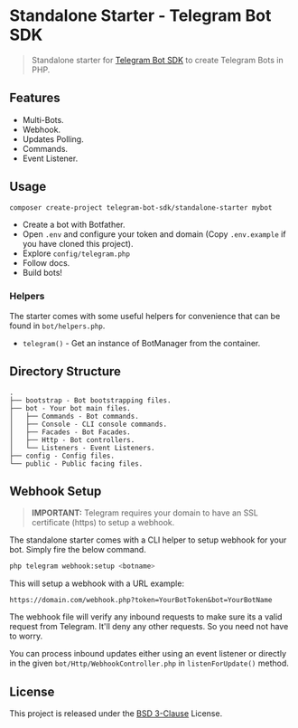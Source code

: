 # Standalone Starter - Telegram Bot SDK

> Standalone starter for [Telegram Bot SDK](https://github.com/telegram-bot-sdk/telegram-bot-sdk) to create Telegram Bots in PHP.

## Features

- Multi-Bots.
- Webhook.
- Updates Polling.
- Commands.
- Event Listener.

## Usage

```bash
composer create-project telegram-bot-sdk/standalone-starter mybot
```

- Create a bot with Botfather.
- Open `.env` and configure your token and domain (Copy `.env.example` if you have cloned this project).
- Explore `config/telegram.php`
- Follow docs.
- Build bots!

### Helpers

The starter comes with some useful helpers for convenience that can be found in `bot/helpers.php`.

- `telegram()` - Get an instance of BotManager from the container.

## Directory Structure

```
.
├── bootstrap - Bot bootstrapping files.
├── bot - Your bot main files.
│   ├── Commands - Bot commands.
│   ├── Console - CLI console commands.
│   ├── Facades - Bot Facades.
│   ├── Http - Bot controllers.
│   └── Listeners - Event Listeners.
├── config - Config files.
└── public - Public facing files.
```

## Webhook Setup

> **IMPORTANT:** Telegram requires your domain to have an SSL certificate (https) to setup a webhook.

The standalone starter comes with a CLI helper to setup webhook for your bot. Simply fire the below command.

```bash
php telegram webhook:setup <botname>
```

This will setup a webhook with a URL example:

```
https://domain.com/webhook.php?token=YourBotToken&bot=YourBotName
```

The webhook file will verify any inbound requests to make sure its a valid request from Telegram.
It'll deny any other requests. So you need not have to worry.

You can process inbound updates either using an event listener or directly in the given `bot/Http/WebhookController.php` in `listenForUpdate()` method.

## License

This project is released under the [BSD 3-Clause](LICENSE.md) License.
